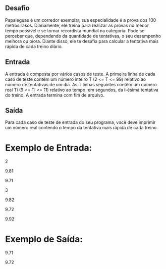 ## Desafio

Papaleguas é um corredor exemplar, sua especialidade é a prova dos 100 metros rasos. Diariamente, ele treina para realizar as provas no menor tempo possível e se tornar recordista mundial na categoria. Pode se perceber que, dependendo da quantidade de tentativas, o seu desempenho melhora ou piora. Diante disso, ele te desafia para calcular a tentativa mais rápida de cada treino diário.

## Entrada

A entrada é composta por vários casos de teste. A primeira linha de cada caso de teste contém um número inteiro T (2 <= T <= 99) relativo ao número de tentativas de um dia. As T linhas seguintes contêm um número real Ti (9 <= Ti <= 11) relativo ao tempo, em segundos, da i-ésima tentativa do treino. A entrada termina com fim de arquivo.

## Saída

Para cada caso de teste de entrada do seu programa, você deve imprimir um número real contendo o tempo da tentativa mais rápida de cada treino.


# Exemplo de Entrada:
2

9.81

9.71

3

9.82

9.72

9.92

# Exemplo de Saída:

9.71

9.72
